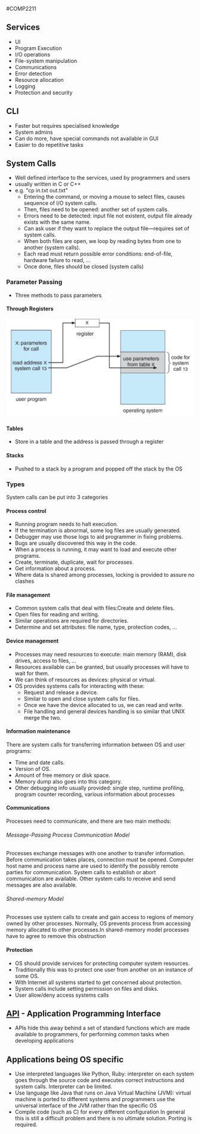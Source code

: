 #COMP2211
## Services
- UI
- Program Execution
- I/O operations
- File-system manipulation
- Communications
- Error detection
- Resource allocation
- Logging
- Protection and security

## CLI
- Faster but requires specialised knowledge
- System admins
- Can do more, have special commands not available in GUI
- Easier to do repetitive tasks

## System Calls
- Well defined interface to the services, used by programmers and users
- usually written in C or C++
- e.g. "cp in.txt out.txt"
	- Entering the command, or moving a mouse to select files, causes sequence of I/O system calls.
	- Then, files need to be opened: another set of system calls.
	- Errors need to be detected: input file not existent, output file already exists with the same name.
	- Can ask user if they want to replace the output file—requires set of system calls.
	- When both files are open, we loop by reading bytes from one to another (system calls).
	- Each read must return possible error conditions: end-of-file, hardware failure to read, ...
	- Once done, files should be closed (system calls)
### Parameter Passing
- Three methods to pass parameters
#### Through Registers
![](Images/Parameter_Passing_Register.png)
#### Tables
- Store in a table and the address is passed through a register
#### Stacks
- Pushed to a stack by a program and popped off the stack by the OS
### Types
System calls can be put into 3 categories
#### Process control
- Running program needs to halt execution.
- If the termination is abnormal, some log files are usually generated.
- Debugger may use those logs to aid programmer in fixing problems.
- Bugs are usually discovered this way in the code.
- When a process is running, it may want to load and execute other programs.
- Create, terminate, duplicate, wait for processes.
- Get information about a process.
- Where data is shared among processes, locking is provided to assure no clashes
#### File management
- Common system calls that deal with files:Create and delete files.
- Open files for reading and writing.
- Similar operations are required for directories.
- Determine and set attributes: file name, type, protection codes, ...
#### Device management
- Processes may need resources to execute: main memory (RAM), disk drives, access to files, ...
- Resources available can be granted, but usually processes will have to wait for them.
- We can think of resources as devices: physical or virtual.
- OS provides systems calls for interacting with these:
	- Request and release a device.
	- Similar to open and close system calls for files.
	- Once we have the device allocated to us, we can read and write.
	- File handling and general devices handling is so similar that UNIX merge the two.
#### Information maintenance
There are system calls for transferring information between OS and user programs:
- Time and date calls.
- Version of OS.
- Amount of free memory or disk space.
- Memory dump also goes into this category.
- Other debugging info usually provided: single step, runtime profiling, program counter recording, various information about processes
#### Communications
Processes need to communicate, and there are two main methods:
###### Message-Passing Process Communication Model
Processes exchange messages with one another to transfer information. Before communication takes places, connection must be opened. Computer host name and process name are used to identify the possibly remote parties for communication. System calls to establish or abort communication are available. Other system calls to receive and send messages are also available.
###### Shared-memory Model
Processes use system calls to create and gain access to regions of memory owned by other processes. Normally, OS prevents process from accessing memory allocated to other processes.In shared-memory model processes have to agree to remove this obstruction
#### Protection
- OS should provide services for protecting computer system resources.
- Traditionally this was to protect one user from another on an instance of some OS.
- With Internet all systems started to get concerned about protection.
- System calls include setting permission on files and disks.
- User allow/deny access systems calls
## [API](API.md) - Application Programming Interface
- APIs hide this away behind a set of standard functions which are made available to programmers, for performing common tasks when developing applications
## Applications being OS specific
- Use interpreted languages like Python, Ruby: interpreter on each system goes through the source code and executes correct instructions and system calls. Interpreter can be limited.
- Use language like Java that runs on Java Virtual Machine (JVM): virtual machine is ported to different systems and programmers use the universal interface of the JVM rather than the specific OS
- Compile code (such as C) for every different configuration
 In general this is still a difficult problem and there is no ultimate solution. Porting is required.